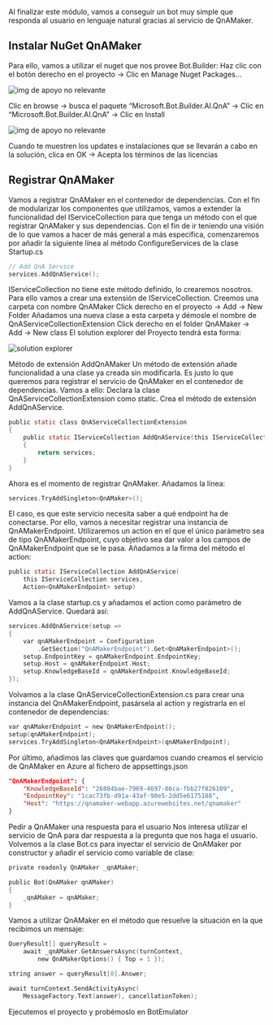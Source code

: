 Al finalizar este módulo, vamos a conseguir un bot muy simple que responda al usuario en lenguaje natural gracias al servicio de QnAMaker.
## Instalar NuGet QnAMaker
Para ello, vamos a utilizar el nuget que nos provee Bot.Builder:
Haz clic con el botón derecho en el proyecto -> Clic en Manage Nuget Packages…

![img de apoyo no relevante](https://dev.azure.com/esalcedoo/a9ddfdb1-0226-4f4f-a89d-42e9d69b4f3b/_apis/git/repositories/66d8fc7f-f7ae-4b26-a4aa-03920094c86a/Items?path=%2F/.attachments/image-3a9d5622-1379-4146-a6f8-efb89b21e840.png)

Clic en browse -> busca el paquete “Microsoft.Bot.Builder.AI.QnA” -> Clic en “Microsoft.Bot.Builder.AI.QnA” -> Clic en Install

![img de apoyo no relevante](https://dev.azure.com/esalcedoo/a9ddfdb1-0226-4f4f-a89d-42e9d69b4f3b/_apis/git/repositories/66d8fc7f-f7ae-4b26-a4aa-03920094c86a/Items?path=%2F/.attachments/image-c88b26d3-4e70-479e-bb5e-b794950e2705.png)

Cuando te muestren los updates e instalaciones que se llevarán a cabo en la solución, clica en OK -> Acepta los términos de las licencias
## Registrar QnAMaker
Vamos a registrar QnAMaker en el contenedor de dependencias.
Con el fin de modularizar los componentes que utilizamos, vamos a extender la funcionalidad del IServiceCollection para que tenga un método con el que registrar QnAMaker y sus dependencias.
Con el fin de ir teniendo una visión de lo que vamos a hacer de más general a más específica, comenzaremos por añadir la siguiente línea al método ConfigureServices de la clase Startup.cs
``` C
// Add QnA Service
services.AddQnAService();
```
IServiceCollection no tiene este método definido, lo crearemos nosotros. Para ello vamos a crear una extensión de IServiceCollection.
Creemos una carpeta con nombre QnAMaker
Click derecho en el proyecto -> Add -> New Folder
Añadamos una nueva clase a esta carpeta y démosle el nombre de QnAServiceCollectionExtension
Click derecho en el folder QnAMaker -> Add -> New class
El solution explorer del Proyecto tendrá esta forma:

![solution explorer](https://dev.azure.com/esalcedoo/a9ddfdb1-0226-4f4f-a89d-42e9d69b4f3b/_apis/git/repositories/66d8fc7f-f7ae-4b26-a4aa-03920094c86a/Items?path=%2F/.attachments/image-b258f973-22ed-40ac-ab71-8210e552f609.png)

Método de extensión AddQnAMaker
Un método de extensión añade funcionalidad a una clase ya creada sin modificarla. Es justo lo que queremos para registrar el servicio de QnAMaker en el contenedor de dependencias.
Vamos a ello:
Declara la clase QnAServiceCollectionExtension como static. Crea el método de extensión AddQnAService.
``` C
public static class QnAServiceCollectionExtension
{
    public static IServiceCollection AddQnAService(this IServiceCollection services)
    {
        return services;
    }
}
```
Ahora es el momento de registrar QnAMaker. Añadamos la línea:
``` C
services.TryAddSingleton<QnAMaker>();
```
El caso, es que este servicio necesita saber a qué endpoint ha de conectarse. Por ello, vamos a necesitar registrar una instancia de QnAMakerEndpoint. Utilizaremos un action en el que el único parámetro sea de tipo QnAMakerEndpoint, cuyo objetivo sea dar valor a los campos de QnAMakerEndpoint que se le pasa.
Añadamos a la firma del método el action:
``` C
public static IServiceCollection AddQnAService(
    this IServiceCollection services, 
    Action<QnAMakerEndpoint> setup)
```
Vamos a la clase startup.cs y añadamos el action como parámetro de AddQnAService. Quedará así:
``` C
services.AddQnAService(setup =>
{
    var qnAMakerEndpoint = Configuration
        .GetSection("QnAMakerEndpoint").Get<QnAMakerEndpoint>();
    setup.EndpointKey = qnAMakerEndpoint.EndpointKey;
    setup.Host = qnAMakerEndpoint.Host;
    setup.KnowledgeBaseId = qnAMakerEndpoint.KnowledgeBaseId;
});
```
Volvamos a la clase QnAServiceCollectionExtension.cs para crear una instancia del QnAMakerEndpoint, pasársela al action y registrarla en el contenedor de dependencias:
``` C
var qnAMakerEndpoint = new QnAMakerEndpoint();
setup(qnAMakerEndpoint);
services.TryAddSingleton<QnAMakerEndpoint>(qnAMakerEndpoint);
```
Por último, añadimos las claves que guardamos cuando creamos el servicio de QnAMaker en Azure al fichero de appsettings.json
``` JSON
"QnAMakerEndpoint": {
    "KnowledgeBaseId": "26884bae-7969-4697-86ca-fbb27f826109",
    "EndpointKey": "1cac73fb-d91a-43af-90e5-2dd5e6175188",
    "Host": "https://qnamaker-webapp.azurewebsites.net/qnamaker"
}
```
Pedir a QnAMaker una respuesta para el usuario
Nos interesa utilizar el servicio de QnA para dar respuesta a la pregunta que nos haga el usuario.
Volvemos a la clase Bot.cs para inyectar el servicio de QnAMaker por constructor y añadir el servicio como variable de clase:
``` C
private readonly QnAMaker _qnAMaker;

public Bot(QnAMaker qnAMaker)
{
    _qnAMaker = qnAMaker;
}
```
Vamos a utilizar QnAMaker en el método que resuelve la situación en la que recibimos un mensaje:
``` C
QueryResult[] queryResult = 
    await _qnAMaker.GetAnswersAsync(turnContext,
        new QnAMakerOptions() { Top = 1 });

string answer = queryResult[0].Answer;

await turnContext.SendActivityAsync(
    MessageFactory.Text(answer), cancellationToken);
```

Ejecutemos el proyecto y probémoslo en BotEmulator
